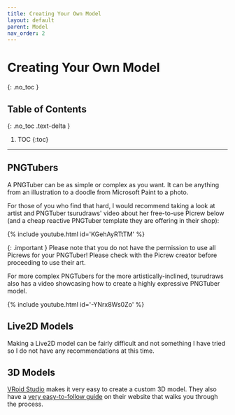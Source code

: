 ```yaml
---
title: Creating Your Own Model
layout: default
parent: Model
nav_order: 2
---
```


# Creating Your Own Model
{: .no_toc }

## Table of Contents
{: .no_toc .text-delta }

1. TOC
{:toc}

-----

## PNGTubers

A PNGTuber can be as simple or complex as you want. It can be anything from an illustration to a doodle from Microsoft Paint to a photo.

For those of you who find that hard, I would recommend taking a look at artist and PNGTuber tsurudraws' video about her free-to-use Picrew below (and a cheap reactive PNGTuber template they are offering in their shop):

{% include youtube.html id='KGehAyRTtTM' %}

{: .important }
Please note that you do not have the permission to use all Picrews for your PNGTuber! Please check with the Picrew creator before proceeding to use their art.

For more complex PNGTubers for the more artistically-inclined, tsurudraws also has a video showcasing how to create a highly expressive PNGTuber model.

{% include youtube.html id='-YNrx8Ws0Zo' %}

## Live2D Models
Making a Live2D model can be fairly difficult and not something I have tried so I do not have any recommendations at this time.

## 3D Models
[VRoid Studio](https://vroid.com/en/studio) makes it very easy to create a custom 3D model. They also have a [very easy-to-follow guide](https://vroid.pixiv.help/hc/en-us/articles/4405597663385-Getting-Started-with-VRoid) on their website that walks you through the process.
